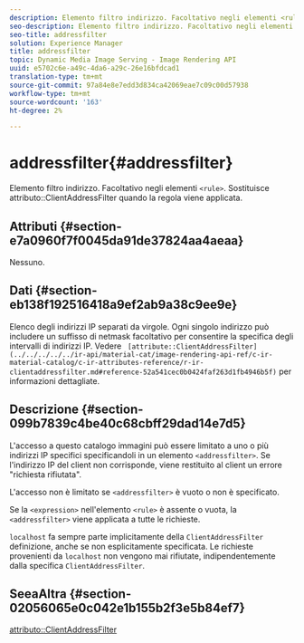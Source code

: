 ```yaml
---
description: Elemento filtro indirizzo. Facoltativo negli elementi <rule>. Sostituisce l'attributo ClientAddressFilter quando la regola viene applicata.
seo-description: Elemento filtro indirizzo. Facoltativo negli elementi <rule>. Sostituisce l'attributo ClientAddressFilter quando la regola viene applicata.
seo-title: addressfilter
solution: Experience Manager
title: addressfilter
topic: Dynamic Media Image Serving - Image Rendering API
uuid: e5702c6e-a49c-4da6-a29c-26e16bfdcad1
translation-type: tm+mt
source-git-commit: 97a84e8e7edd3d834ca42069eae7c09c00d57938
workflow-type: tm+mt
source-wordcount: '163'
ht-degree: 2%

---
```



# addressfilter{#addressfilter}

Elemento filtro indirizzo. Facoltativo negli elementi `<rule>`. Sostituisce attributo::ClientAddressFilter quando la regola viene applicata.

## Attributi {#section-e7a0960f7f0045da91de37824aa4aeaa}

Nessuno.

## Dati {#section-eb138f192516418a9ef2ab9a38c9ee9e}

Elenco degli indirizzi IP separati da virgole. Ogni singolo indirizzo può includere un suffisso di netmask facoltativo per consentire la specifica degli intervalli di indirizzi IP. Vedere ` [attribute::ClientAddressFilter](../../../../../ir-api/material-cat/image-rendering-api-ref/c-ir-material-catalog/c-ir-attributes-reference/r-ir-clientaddressfilter.md#reference-52a541cec0b0424faf263d1fb4946b5f)` per informazioni dettagliate.

## Descrizione {#section-099b7839c4be40c68cbff29dad14e7d5}

L&#39;accesso a questo catalogo immagini può essere limitato a uno o più indirizzi IP specifici specificandoli in un elemento `<addressfilter>`. Se l&#39;indirizzo IP del client non corrisponde, viene restituito al client un errore &quot;richiesta rifiutata&quot;.

L&#39;accesso non è limitato se `<addressfilter>` è vuoto o non è specificato.

Se la `<expression>` nell&#39;elemento `<rule>` è assente o vuota, la `<addressfilter>` viene applicata a tutte le richieste.

`localhost` fa sempre parte implicitamente della  `ClientAddressFilter` definizione, anche se non esplicitamente specificata. Le richieste provenienti da `localhost` non vengono mai rifiutate, indipendentemente dalla specifica `ClientAddressFilter`.

## SeeaAltra {#section-02056065e0c042e1b155b2f3e5b84ef7}

[attributo::ClientAddressFilter](../../../../../ir-api/material-cat/image-rendering-api-ref/c-ir-material-catalog/c-ir-attributes-reference/r-ir-clientaddressfilter.md#reference-52a541cec0b0424faf263d1fb4946b5f)
